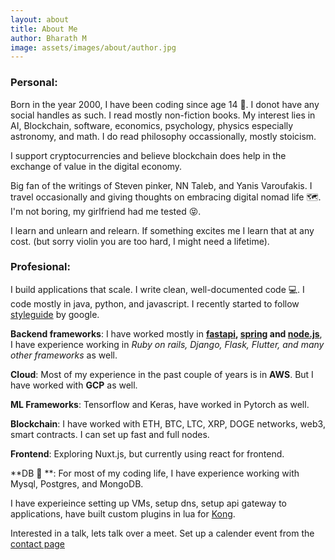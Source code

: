 ```yaml
---
layout: about
title: About Me
author: Bharath M
image: assets/images/about/author.jpg
---
```


###  Personal: 

Born in the year 2000, I have been coding since age 14 💪. I donot have any social handles as such. I read mostly non-fiction books. My interest lies in AI, Blockchain, software, economics, psychology, physics especially astronomy, and math.  I do read philosophy occassionally, mostly stoicism. 

I support cryptocurrencies and believe blockchain does help in the exchange of value in the digital economy. 

Big fan of the writings of Steven pinker, NN Taleb, and Yanis Varoufakis. I travel occasionally and giving thoughts on embracing digital nomad life 🗺️.  I'm not boring, my girlfriend had me tested 😝.

I learn and unlearn and relearn. If something excites me I learn that at any cost.  (but sorry violin you are too hard, I might need a lifetime).

### Profesional:

I build applications that scale. I write clean, well-documented code 💻. I code mostly in java, python, and javascript. I recently started to follow [styleguide](https://google.github.io/styleguide/) by google. 

**Backend frameworks**: I have worked mostly in **[fastapi](https://fastapi.tiangolo.com/), [spring](https://spring.io/) and [node.js](https://nodejs.org/en/)**, I have experience working in *Ruby on rails, Django, Flask, Flutter, and many other frameworks* as well. 

**Cloud**: Most of my experience in the past couple of years is in **AWS**. But I have worked with **GCP** as well. 

**ML Frameworks**: Tensorflow and Keras, have worked in Pytorch as well. 

**Blockchain**: I have worked with ETH, BTC, LTC, XRP, DOGE networks, web3, smart contracts. I can set up fast and full nodes. 

**Frontend**: Exploring Nuxt.js, but currently using react for frontend. 

**DB 💽 **: For most of my coding life, I have experience working with Mysql, Postgres, and MongoDB. 

I have experieince setting up VMs, setup dns, setup api gateway to applications, have built custom plugins in lua for [Kong](https://konghq.com/).

Interested in a talk, lets talk over a meet. Set up a calender event from the [contact page](/contact)
